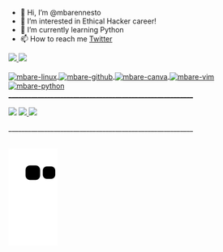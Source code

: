 - 👋 Hi, I’m @mbarennesto
- 👀 I’m interested in Ethical Hacker career!
- 🌱 I’m currently learning Python
- 📫 How to reach me [Twitter](https://twitter.com/syouranyz)

<div>
  <a href="https://github.com/mbarennesto">
  <img height="180em" src="https://github-readme-stats.vercel.app/api?username=mbarennesto&show_icons=true&theme=dracula&include_all_commits=true&count_private=true"/>
  <img height="180em" src="https://github-readme-stats.vercel.app/api/top-langs/?username=mbarennesto&layout=compact&langs_count=7&theme=dracula"/>
</div>
<div style="display: inline_block"><br>
   <img align="center" alt="mbare-linux" height="30" width="40" src="https://cdn.jsdelivr.net/gh/devicons/devicon/icons/linux/linux-original.svg" />
   <img align="center" alt="mbare-github" height="30" width="40" src="https://cdn.jsdelivr.net/gh/devicons/devicon/icons/github/github-original.svg" />
   <img align="center" alt="mbare-canva" height="30" width="40" src="https://cdn.jsdelivr.net/gh/devicons/devicon/icons/canva/canva-original.svg" />
   <img align="center" alt="mbare-vim" height="30" width="40" src="https://cdn.jsdelivr.net/gh/devicons/devicon/icons/vim/vim-original.svg" />
   <img align="center" alt="mbare-python" height="30" width="40" src="https://cdn.jsdelivr.net/gh/devicons/devicon/icons/python/python-original.svg" />

</div>   
_________________________________________________________<br><br>

<div>
   <a href = "mailto: erne.dima@gmail.com"> <img src= "https://img.shields.io/badge/Gmail-D14836?style=for-the-badge&logo=gmail&logoColor=white"></a>
   <a href = "https://www.linkedin.com/in/mbarennesto/"> <img src = "https://img.shields.io/badge/LinkedIn-0077B5?style=for-the-badge&logo=linkedin&logoColor=white"</a>
   <a href = "https://www.instagram.com/mbare_ennestoo/"> <img src = "https://img.shields.io/badge/Instagram-E4405F?style=for-the-badge&logo=instagram&logoColor=white"></a>
    
          
</div> 

_________________________________________________________<br><br>
<!---
syoeye/syoeye is a ✨ special ✨ repository because its `README.md` (this file) appears on your GitHub profile.
You can click the Preview link to take a look at your changes.
--->

![Snake animation](https://github.com/mbarennesto/mbarennesto/blob/output/github-contribution-grid-snake.svg)
